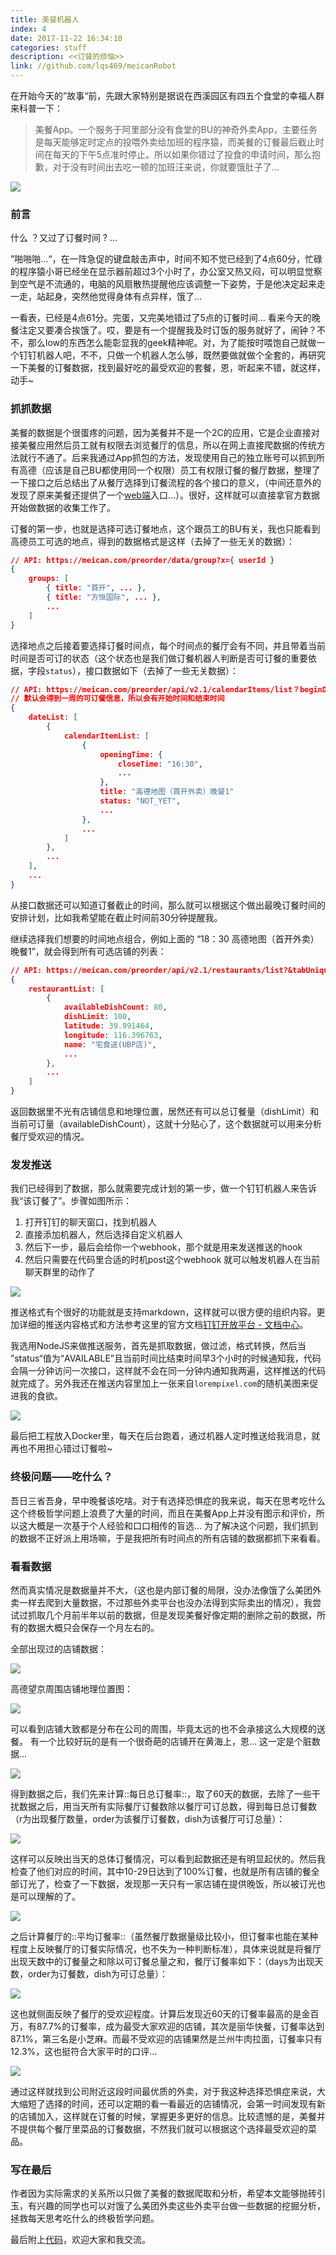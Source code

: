 ```yaml
---
title: 美餐机器人
index: 4
date: 2017-11-22 16:34:10
categories: stuff
description: <<订餐的烦恼>>
link: //github.com/lqs469/meicanRobot
---
```


在开始今天的”故事“前，先跟大家特别是据说在西溪园区有四五个食堂的幸福人群来科普一下：

> 美餐App。一个服务于阿里部分没有食堂的BU的神奇外卖App，主要任务是每天能够定时定点的投喂外卖给加班的程序猿，而美餐的订餐最后截止时间在每天的下午5点准时停止。所以如果你错过了投食的申请时间，那么抱歉，对于没有时间出去吃一顿的加班汪来说，你就要饿肚子了…

![](1.png)

### 前言

什么 ？又过了订餐时间 ? …

”啪啪啪…“，在一阵急促的键盘敲击声中，时间不知不觉已经到了4点60分，忙碌的程序猿小哥已经坐在显示器前超过3个小时了，办公室又热又闷，可以明显觉察到空气是不流通的，电脑的风扇散热提醒他应该调整一下姿势，于是他决定起来走一走，站起身，突然他觉得身体有点异样，饿了…

一看表，已经是4点61分。完蛋，又完美地错过了5点的订餐时间… 看来今天的晚餐注定又要凑合挨饿了。哎，要是有一个提醒我及时订饭的服务就好了，闹钟？不不，那么low的东西怎么能彰显我的geek精神呢。对，为了能按时喂饱自己就做一个钉钉机器人吧，不不，只做一个机器人怎么够，既然要做就做个全套的，再研究一下美餐的订餐数据，找到最好吃的最受欢迎的套餐，恩，听起来不错，就这样，动手~

### 抓抓数据
美餐的数据是个很蛋疼的问题，因为美餐并不是一个2C的应用，它是企业直接对接美餐应用然后员工就有权限去浏览餐厅的信息，所以在网上直接爬数据的传统方法就行不通了。后来我通过App抓包的方法，发现使用自己的独立账号可以抓到所有高德（应该是自己BU都使用同一个权限）员工有权限订餐的餐厅数据，整理了一下接口之后总结出了从餐厅选择到订餐流程的各个接口的意义，（中间还意外的发现了原来美餐还提供了一个[web端](https://meican.com/preorder/static/group)入口…）。很好，这样就可以直接拿官方数据开始做数据的收集工作了。

订餐的第一步，也就是选择可选订餐地点，这个跟员工的BU有关，我也只能看到高德员工可选的地点，得到的数据格式是这样（去掉了一些无关的数据）：
```JSON
// API: https://meican.com/preorder/data/group?x={ userId }
{
	groups: [
		{ title: "首开", ... },
 		{ title: "方恒国际", ... },
		...
	]
}
```

选择地点之后接着要选择订餐时间点，每个时间点的餐厅会有不同，并且带着当前时间是否可订的状态（这个状态也是我们做订餐机器人判断是否可订餐的重要依据，字段`status`），接口数据如下（去掉了一些无关数据）：
```JSON
// API: https://meican.com/preorder/api/v2.1/calendarItems/list？beginDate=2017-11-1&endDate=2017-11-8&withOrderDetail=false)
// 默认会得到一周的可订餐信息，所以会有开始时间和结束时间
{
	dateList: [
		{
			calendarItemList: [
				{
					openingTime: {
						closeTime: "16:30",
						...
					},
					title: "高德地图（首开外卖）晚餐1"
					status: "NOT_YET",					
					...
				},
				...
			]
		},
		...
	],
	...
}
```

从接口数据还可以知道订餐截止的时间，那么就可以根据这个做出最晚订餐时间的安排计划，比如我希望能在截止时间前30分钟提醒我。

继续选择我们想要的时间地点组合，例如上面的 “18：30  高德地图（首开外卖）晚餐1”，就会得到所有可选店铺的列表：
```JSON
// API: https://meican.com/preorder/api/v2.1/restaurants/list?&tabUniqueId=ff4df9a0-9851-4205-adae-b154cc05d811&targetTime=2017-11-01+16:30
{
	restaurantList: [
		{
			availableDishCount: 80,
			dishLimit: 100,
			latitude: 39.991464,
			longitude: 116.396763,
			name: "宅食送(UBP店)",
			...
		},
		...
	]
}
```

返回数据里不光有店铺信息和地理位置，居然还有可以总订餐量（dishLimit）和当前可订量（availableDishCount），这就十分贴心了，这个数据就可以用来分析餐厅受欢迎的情况。

### 发发推送

我们已经得到了数据，那么就需要完成计划的第一步，做一个钉钉机器人来告诉我“该订餐了”。步骤如图所示：

1. 打开钉钉的聊天窗口，找到机器人
2. 直接添加机器人，然后选择自定义机器人
3. 然后下一步，最后会给你一个webhook，那个就是用来发送推送的hook
4. 然后只需要在代码里合适的时机post这个webhook 就可以触发机器人在当前聊天群里的动作了

![](2.png)

推送格式有个很好的功能就是支持markdown，这样就可以很方便的组织内容。更加详细的推送内容格式和方法参考这里的官方文档[钉钉开放平台 - 文档中心](https://open-doc.dingtalk.com/docs/doc.htm?spm=a219a.7629140.0.0.karFPe&treeId=257&articleId=105735&docType=1)。

我选用NodeJS来做推送服务，首先是抓取数据，做过滤，格式转换，然后当 ”status“值为“AVAILABLE”且当前时间比结束时间早3个小时的时候通知我，代码会隔一分钟访问一次接口，这样就不会在同一分钟内通知我两遍，这样推送的代码就完成了。另外我还在推送内容里加上一张来自`lorempixel.com`的随机美图来促进我的食欲。

![](3.png)

最后把工程放入Docker里，每天在后台跑着，通过机器人定时推送给我消息，就再也不用担心错过订餐啦~

### 终极问题——吃什么？

吾日三省吾身，早中晚餐该吃啥。对于有选择恐惧症的我来说，每天在思考吃什么这个终极哲学问题上浪费了大量的时间，而且在美餐App上并没有图示和评价，所以这大概是一次基于个人经验和口口相传的盲选… 为了解决这个问题，我们抓到的数据不正好派上用场嘛，于是我把所有时间点的所有店铺的数据都抓下来看看。

### 看看数据

然而真实情况是数据量并不大，（这也是内部订餐的局限，没办法像饿了么美团外卖一样去爬到大量数据，不过那些外卖平台也没办法得到实际卖出的情况），我尝试过抓取几个月前半年以前的数据，但是发现美餐好像定期的删除之前的数据，所有的数据大概只会保存一个月左右的。

全部出现过的店铺数据：

![](DDE43401-A029-4CFE-A246-9ECFD3FA9EB1.png)

高德望京周围店铺地理位置图：

![](749E6AD5-7507-4136-B9C0-4997234B6C03.png)

可以看到店铺大致都是分布在公司的周围，毕竟太远的也不会承接这么大规模的送餐。
有一个比较好玩的是有一个很奇葩的店铺开在黄海上，恩… 这一定是个脏数据…

![](AFAC8BC9-008E-4097-8D44-08942DFDE6C8.png)

得到数据之后，我们先来计算::每日总订餐率::，取了60天的数据，去除了一些干扰数据之后，用当天所有实际餐厅订餐数除以餐厅可订总数，得到每日总订餐数（r为出现餐厅数量，order为该餐厅订餐数，dish为该餐厅可订总量）：

![](gif1.gif)

这样可以反映出当天的总体订餐情况，可以看到起数据还是有明显起伏的。然后我检查了他们对应的时间，其中10-29日达到了100%订餐，也就是所有店铺的餐全部订光了，检查了一下数据，发现那一天只有一家店铺在提供晚饭，所以被订光也是可以理解的了。

![](53EC41A0-2753-4FDA-8B7B-C383DA2400AF.png)

之后计算餐厅的::平均订餐率::（虽然餐厅数据量级比较小，但订餐率也能在某种程度上反映餐厅的订餐实际情况，也不失为一种判断标准），具体来说就是将餐厅出现天数中的订餐量之和除以可订餐总量之和，餐厅订餐率如下：（days为出现天数，order为订餐数，dish为可订总量）：

![](gif.gif)

这也就侧面反映了餐厅的受欢迎程度。计算后发现近60天的订餐率最高的是金百万，有87.7%的订餐率，成为最受大家欢迎的店铺，其次是丽华快餐，订餐率达到87.1%，第三名是小芝麻。而最不受欢迎的店铺果然是兰州牛肉拉面，订餐率只有12.3%，这也挺符合大家平时的口评…

![](51E15540-5B67-4332-9169-BB79D4F49ED5.png)

通过这样就找到公司附近这段时间最优质的外卖，对于我这种选择恐惧症来说，大大缩短了选择的时间，还可以定期的看一看最近的店铺情况，会第一时间发现有新的店铺加入，这样就在订餐的时候，掌握更多更好的信息。比较遗憾的是，美餐并不提供每个餐厅里菜品的订餐数据，不然我们就可以根据这个选择最受欢迎的菜品。

### 写在最后

作者因为实际需求的关系所以只做了美餐的数据爬取和分析，希望本文能够抛砖引玉，有兴趣的同学也可以对饿了么美团外卖这些外卖平台做一些数据的挖掘分析，拯救每天思考吃什么的终极哲学问题。

最后附上[代码](https://github.com/lqs469/meicanRobot)，欢迎大家和我交流。
